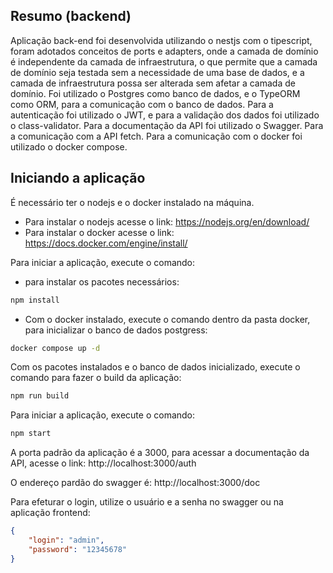 ## Resumo (backend)

Aplicação back-end foi desenvolvida utilizando o nestjs com o tipescript, foram adotados conceitos de ports e adapters,
onde a camada de domínio é independente da camada de infraestrutura, o que permite que a camada de domínio seja testada
sem a necessidade de uma base de dados, e a camada de infraestrutura possa ser alterada sem afetar a camada de domínio.
Foi utilizado o Postgres como banco de dados, e o TypeORM como ORM, para a comunicação com o banco de dados. Para a
autenticação foi utilizado o JWT, e para a validação dos dados foi utilizado o class-validator. Para a documentação da
API foi utilizado o Swagger. Para a comunicação com a API fetch. Para a comunicação com o docker foi utilizado o docker
compose.

## Iniciando a aplicação

É necessário ter o nodejs e o docker instalado na máquina.

- Para instalar o nodejs acesse o link: https://nodejs.org/en/download/
- Para instalar o docker acesse o link: https://docs.docker.com/engine/install/

Para iniciar a aplicação, execute o comando:

- para instalar os pacotes necessários:

```bash
npm install
```

- Com o docker instalado, execute o comando dentro da pasta docker, para inicializar o banco de dados postgress:

```bash
docker compose up -d
```

Com os pacotes instalados e o banco de dados inicializado, execute o comando para fazer o build da aplicação:

```bash
npm run build
```

Para iniciar a aplicação, execute o comando:

```bash
npm start
```

A porta padrão da aplicação é a 3000, para acessar a documentação da API, acesse o link: http://localhost:3000/auth

O endereço pardão do swagger é: http://localhost:3000/doc

Para efeturar o login, utilize o usuário e a senha no swagger ou na aplicação frontend:

```json
{
    "login": "admin",
    "password": "12345678"
}
```